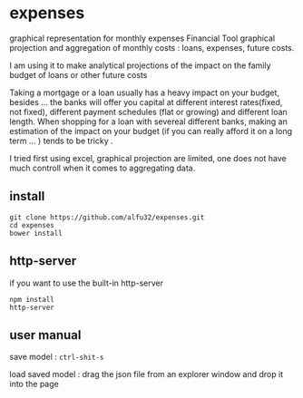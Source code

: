 # expenses
graphical representation for monthly expenses
Financial Tool
 graphical projection  and aggregation of monthly costs : loans, expenses, future costs.

I am using it to make analytical projections of the impact on the  family budget of loans or other future costs

Taking a mortgage or a loan usually has a heavy impact on your budget, besides ... the banks will offer you capital at different interest rates(fixed, not fixed), different payment schedules (flat or growing) and different loan length. When shopping for a loan with severeal different banks, making an estimation of the impact on your budget (if you can really afford it on a long term ... ) tends to be tricky .

I tried first using excel, graphical projection are limited, one does not have much controll when it comes to aggregating data. 

## install
```
git clone https://github.com/alfu32/expenses.git
cd expenses
bower install
```

## http-server
if you want to use the built-in http-server
```
npm install
http-server
```

## user manual

save model       : `ctrl-shit-s`

load saved model : drag the json file from an explorer window and drop it into the page

